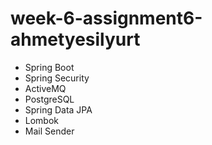 # week-6-assignment6-ahmetyesilyurt
- Spring Boot
- Spring Security
- ActiveMQ
- PostgreSQL
- Spring Data JPA
- Lombok
- Mail Sender

